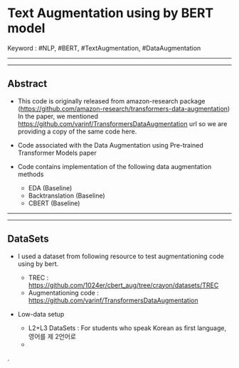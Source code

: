 # Text Augmentation using by BERT model
Keyword : #NLP, #BERT, #TextAugmentation, #DataAugmentation

---
---
## Abstract

* This code is originally released from amazon-research package (https://github.com/amazon-research/transformers-data-augmentation) In the paper, we mentioned https://github.com/varinf/TransformersDataAugmentation url so we are providing a copy of the same code here.

* Code associated with the Data Augmentation using Pre-trained Transformer Models paper

* Code contains implementation of the following data augmentation methods

  - EDA (Baseline)
  - Backtranslation (Baseline)
  - CBERT (Baseline)


---
---
## DataSets

* I used a dataset from following resource to test augmentationing code using by bert.
  - TREC : https://github.com/1024er/cbert_aug/tree/crayon/datasets/TREC
  - Augmentationing code : https://github.com/varinf/TransformersDataAugmentation

* Low-data setup
  - L2+L3 DataSets : For students who speak Korean as first language, 영어를 제 2언어로 
  - <Private>




.
